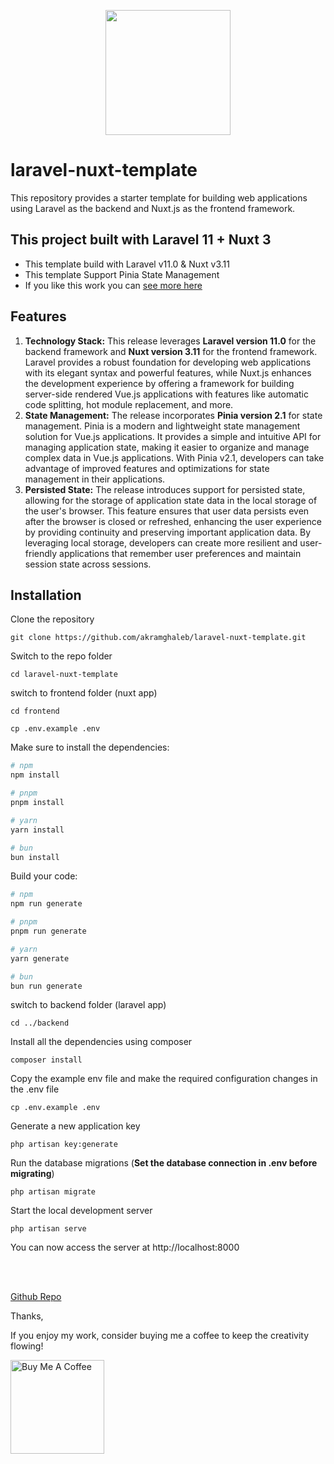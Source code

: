 <p align="center">
  <img src="https://raw.githubusercontent.com/fumeapp/laranuxt/main/resources/laranuxt.png" width="200" />
</p>

# laravel-nuxt-template
This repository provides a starter template for building web applications using Laravel as the backend and Nuxt.js as the frontend framework.


## This project built with Laravel 11 + Nuxt 3 <br>

- This template build with Laravel v11.0 & Nuxt v3.11 
- This template Support Pinia State Management
- If you like this work you can <a href="https://github.com/akramghaleb">see more here</a>

## Features
1. **Technology Stack:** This release leverages **Laravel version 11.0** for the backend framework and **Nuxt version 3.11** for the frontend framework. Laravel provides a robust foundation for developing web applications with its elegant syntax and powerful features, while Nuxt.js enhances the development experience by offering a framework for building server-side rendered Vue.js applications with features like automatic code splitting, hot module replacement, and more.
2. **State Management:** The release incorporates **Pinia version 2.1** for state management. Pinia is a modern and lightweight state management solution for Vue.js applications. It provides a simple and intuitive API for managing application state, making it easier to organize and manage complex data in Vue.js applications. With Pinia v2.1, developers can take advantage of improved features and optimizations for state management in their applications.
3. **Persisted State:** The release introduces support for persisted state, allowing for the storage of application state data in the local storage of the user's browser. This feature ensures that user data persists even after the browser is closed or refreshed, enhancing the user experience by providing continuity and preserving important application data. By leveraging local storage, developers can create more resilient and user-friendly applications that remember user preferences and maintain session state across sessions.

## Installation

Clone the repository

```
git clone https://github.com/akramghaleb/laravel-nuxt-template.git
```

Switch to the repo folder

```
cd laravel-nuxt-template
```

switch to frontend folder (nuxt app)

```
cd frontend

cp .env.example .env
```

Make sure to install the dependencies:
```bash
# npm
npm install

# pnpm
pnpm install

# yarn
yarn install

# bun
bun install
```

Build your code:

```bash
# npm
npm run generate

# pnpm
pnpm run generate

# yarn
yarn generate

# bun
bun run generate
```

switch to backend folder (laravel app)

```
cd ../backend
```


Install all the dependencies using composer

```
composer install
```

Copy the example env file and make the required configuration changes in the .env file

```
cp .env.example .env
```

Generate a new application key

```
php artisan key:generate
```

Run the database migrations (**Set the database connection in .env before migrating**)

```
php artisan migrate
```

Start the local development server

```
php artisan serve
```

You can now access the server at http://localhost:8000

<br><br>

[Github Repo](https://github.com/akramghaleb/laravel-nuxt-template)

Thanks,

If you enjoy my work, consider buying me a coffee to keep the creativity flowing!

<a href="https://www.buymeacoffee.com/akramghaleb" target="_blank"><img src="https://cdn.buymeacoffee.com/buttons/v2/default-red.png" alt="Buy Me A Coffee" width="150" ></a>
<br><br>
